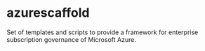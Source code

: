 # azurescaffold
Set of templates and scripts to provide a framework for enterprise subscription governance of Microsoft Azure.
